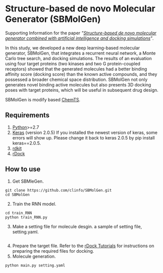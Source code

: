 # Structure-based de novo Molecular Generator (SBMolGen)
Supporting Information for the paper _"[Structure-based de novo molecular generator combined with artificial intelligence and docking simulations](https://doi.org/10.26434/chemrxiv.14371967.v1)"_.

In this study, we developed a new deep learning-based molecular generator, SBMolGen, that integrates a recurrent neural network, a Monte Carlo tree search, and docking simulations. The results of an evaluation using four target proteins (two kinases and two G protein-coupled receptors) showed that the generated molecules had a better binding affinity score (docking score) than the known active compounds, and they possessed a broader chemical space distribution. SBMolGen not only generates novel binding active molecules but also presents 3D docking poses with target proteins, which will be useful in subsequent drug design.

SBMolGen is modify based [ChemTS](https://github.com/tsudalab/ChemTS).
## Requirements
1. [Python](https://www.anaconda.com/download/)>=2.7 
2. [Keras](https://github.com/fchollet/keras) (version 2.0.5) If you installed the newest version of keras, some errors will show up. Please change it back to keras 2.0.5 by pip install keras==2.0.5. 
3. [rdkit](https://anaconda.org/rdkit/rdkit)
4. [rDock](http://rdock.sourceforge.net/installation/)

## How to use

1. Get SBMleGen.
```
git clone https://github.com/clinfo/SBMolGen.git
cd SBMolGen
```
2. Train the RNN model.
```
cd train_RNN
python train_RNN.py
```
3. Make a setting file for molecule desgin.
a sample of setting file, setting.yaml.

```

```
4. Prepare the target file.
Refer to the [rDock Tutorials](http://rdock.sourceforge.net/docking-in-3-steps/) for instructions on preparing the required files for docking.
5. Molecule generation.
```
python main.py setting.yaml
```

